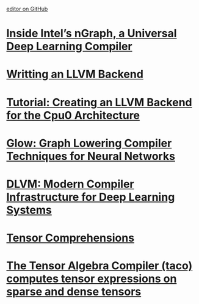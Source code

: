 [editor on GitHub](https://github.com/fsword73/jianyang.github.io/edit/master/Graph-Optimization.md)

# [Inside Intel’s nGraph, a Universal Deep Learning Compiler](https://www.datanami.com/2018/04/26/inside-intels-ngraph-a-universal-deep-learning-compiler/)
# [Writting an LLVM Backend](https://www.llvm.org/docs/WritingAnLLVMBackend.html)
# [Tutorial: Creating an LLVM Backend for the Cpu0 Architecture](http://jonathan2251.github.io/lbd/)
# [Glow: Graph Lowering Compiler Techniques for Neural Networks](https://github.com/pytorch/glow)
# [DLVM: Modern Compiler Infrastructure for Deep Learning Systems](http://dlvm.org/)
# [Tensor Comprehensions](https://github.com/facebookresearch/TensorComprehensions)
# [The Tensor Algebra Compiler (taco) computes tensor expressions on sparse and dense tensors](http://tensor-compiler.org/)
